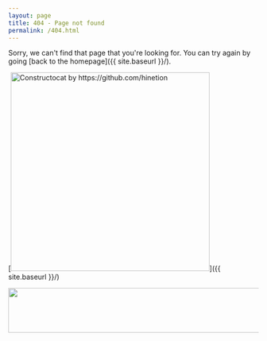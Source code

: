 ```yaml
---
layout: page
title: 404 - Page not found
permalink: /404.html
---
```


Sorry, we can't find that page that you're looking for. You can try again by going [back to the homepage]({{ site.baseurl }}/).

[<img src="{{ site.baseurl }}/images/404.jpg" alt="Constructocat by https://github.com/hinetion" style="width: 400px;"/>]({{ site.baseurl }}/)

<a href="https://r.kraken.com/c/2649662/696558/10583" target="_top" id="696558"><img src="//a.impactradius-go.com/display-ad/10583-696558" border="0" alt="" width="728" height="90"/></a><img height="0" width="0" src="https://imp.pxf.io/i/2649662/696558/10583" style="position:absolute;visibility:hidden;" border="0" />